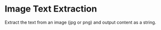 # Image Text Extraction
Extract the text from an image (jpg or png) and output content as a string. 